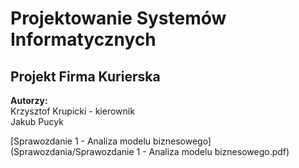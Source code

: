 # Projektowanie Systemów Informatycznych
## Projekt Firma Kurierska
**Autorzy:**\
Krzysztof Krupicki - kierownik\
Jakub Pucyk

[Sprawozdanie 1 - Analiza modelu biznesowego](Sprawozdania/Sprawozdanie 1 - Analiza modelu biznesowego.pdf)